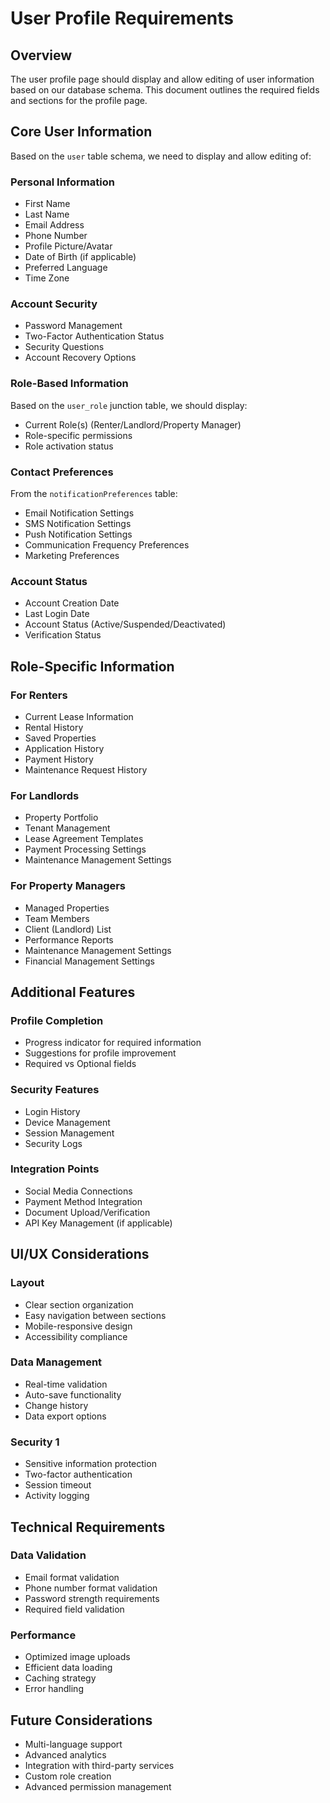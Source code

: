 # User Profile Requirements

## Overview

The user profile page should display and allow editing of user information based on our database schema. This document outlines the required fields and sections for the profile page.

## Core User Information

Based on the `user` table schema, we need to display and allow editing of:

### Personal Information

- First Name
- Last Name
- Email Address
- Phone Number
- Profile Picture/Avatar
- Date of Birth (if applicable)
- Preferred Language
- Time Zone

### Account Security

- Password Management
- Two-Factor Authentication Status
- Security Questions
- Account Recovery Options

### Role-Based Information

Based on the `user_role` junction table, we should display:

- Current Role(s) (Renter/Landlord/Property Manager)
- Role-specific permissions
- Role activation status

### Contact Preferences

From the `notificationPreferences` table:

- Email Notification Settings
- SMS Notification Settings
- Push Notification Settings
- Communication Frequency Preferences
- Marketing Preferences

### Account Status

- Account Creation Date
- Last Login Date
- Account Status (Active/Suspended/Deactivated)
- Verification Status

## Role-Specific Information

### For Renters

- Current Lease Information
- Rental History
- Saved Properties
- Application History
- Payment History
- Maintenance Request History

### For Landlords

- Property Portfolio
- Tenant Management
- Lease Agreement Templates
- Payment Processing Settings
- Maintenance Management Settings

### For Property Managers

- Managed Properties
- Team Members
- Client (Landlord) List
- Performance Reports
- Maintenance Management Settings
- Financial Management Settings

## Additional Features

### Profile Completion

- Progress indicator for required information
- Suggestions for profile improvement
- Required vs Optional fields

### Security Features

- Login History
- Device Management
- Session Management
- Security Logs

### Integration Points

- Social Media Connections
- Payment Method Integration
- Document Upload/Verification
- API Key Management (if applicable)

## UI/UX Considerations

### Layout

- Clear section organization
- Easy navigation between sections
- Mobile-responsive design
- Accessibility compliance

### Data Management

- Real-time validation
- Auto-save functionality
- Change history
- Data export options

### Security 1

- Sensitive information protection
- Two-factor authentication
- Session timeout
- Activity logging

## Technical Requirements

### Data Validation

- Email format validation
- Phone number format validation
- Password strength requirements
- Required field validation

### Performance

- Optimized image uploads
- Efficient data loading
- Caching strategy
- Error handling

<!-- ### Security 2

- CSRF protection
- XSS prevention
- Data encryption
- Secure API endpoints -->

## Future Considerations

- Multi-language support
- Advanced analytics
- Integration with third-party services
- Custom role creation
- Advanced permission management

